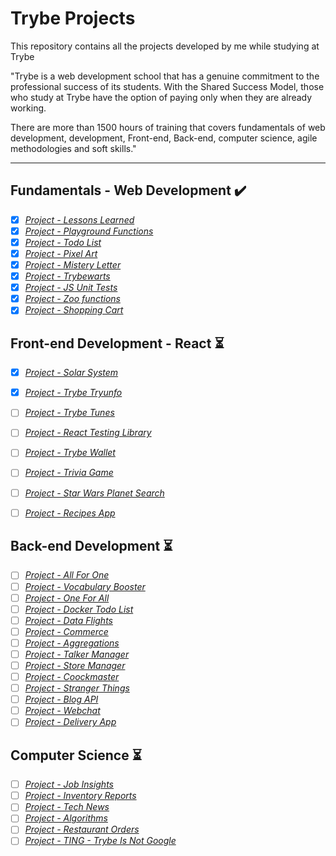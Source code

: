 # Trybe Projects
This repository contains all the projects developed by me while studying at Trybe

"Trybe is a web development school that has a genuine commitment to the professional success of its students. With the Shared Success Model, those who study at Trybe have the option of paying only when they are already working.

There are more than 1500 hours of training that covers fundamentals of web development, development, Front-end, Back-end, computer science, agile methodologies and soft skills."

---

## Fundamentals - Web Development :heavy_check_mark:

- [x] _[Project - Lessons Learned](01-fundamentos/lessons-learned/)_
- [x] _[Project - Playground Functions](01-fundamentos/playground-functions/)_
- [x] _[Project - Todo List](01-fundamentos/todo-list/)_
- [x] _[Project - Pixel Art](01-fundamentos/pixels-art/)_
- [x] _[Project - Mistery Letter](01-fundamentos/mistery-letter/)_
- [x] _[Project - Trybewarts](01-fundamentos/trybewarts/)_
- [x] _[Project - JS Unit Tests](01-fundamentos/js-unit-tests/)_
- [x] _[Project - Zoo functions](01-fundamentos/zoo-functions/)_
- [x] _[Project - Shopping Cart](01-fundamentos/shopping-cart/)_

## Front-end Development - React :hourglass_flowing_sand:

- [x] _[Project - Solar System](02-front-end/solar-system/)_
- [x] _[Project - Trybe Tryunfo](02-front-end/tryunfo/)_
- [ ] _[Project - Trybe Tunes]()_
- [ ] _[Project - React Testing Library]()_
- [ ] _[Project - Trybe Wallet]()_
- [ ] _[Project - Trivia Game]()_
- [ ] _[Project - Star Wars Planet Search]()_
- [ ] _[Project - Recipes App]()_


## Back-end Development :hourglass_flowing_sand:

- [ ] _[Project - All For One]()_
- [ ] _[Project - Vocabulary Booster]()_
- [ ] _[Project - One For All]()_
- [ ] _[Project - Docker Todo List]()_
- [ ] _[Project - Data Flights]()_
- [ ] _[Project - Commerce]()_
- [ ] _[Project - Aggregations]()_
- [ ] _[Project - Talker Manager]()_
- [ ] _[Project - Store Manager]()_
- [ ] _[Project - Coockmaster]()_
- [ ] _[Project - Stranger Things]()_
- [ ] _[Project - Blog API]()_
- [ ] _[Project - Webchat]()_
- [ ] _[Project - Delivery App]()_

## Computer Science :hourglass_flowing_sand:

- [ ] _[Project - Job Insights]()_
- [ ] _[Project - Inventory Reports]()_
- [ ] _[Project - Tech News]()_
- [ ] _[Project - Algorithms]()_
- [ ] _[Project - Restaurant Orders]()_
- [ ] _[Project - TING - Trybe Is Not Google]()_
